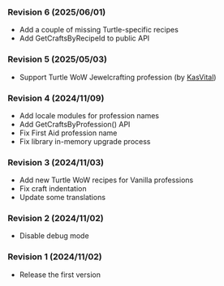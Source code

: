 ### Revision 6 (2025/06/01)
- Add a couple of missing Turtle-specific recipes
- Add GetCraftsByRecipeId to public API

### Revision 5 (2025/05/03)
- Support Turtle WoW Jewelcrafting profession (by [KasVital](https://github.com/KasVital))

### Revision 4 (2024/11/09)
- Add locale modules for profession names
- Add GetCraftsByProfession() API
- Fix First Aid profession name
- Fix library in-memory upgrade process

### Revision 3 (2024/11/03)
- Add new Turtle WoW recipes for Vanilla professions
- Fix craft indentation
- Update some translations

### Revision 2 (2024/11/02)
- Disable debug mode

### Revision 1 (2024/11/02)
- Release the first version
